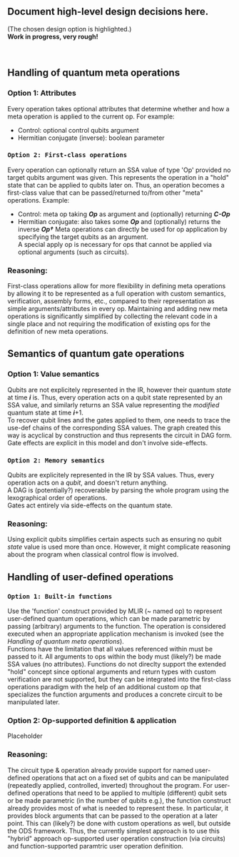 ## Document high-level design decisions here.
(The chosen design option is highlighted.)\
**Work in progress, very rough!**

&nbsp;

## Handling of quantum meta operations
### Option 1: Attributes
Every operation takes optional attributes that determine whether and how a meta operation is applied to the current op. For example:
- Control: optional control qubits argument
- Hermitian conjugate (inverse): boolean parameter
### `Option 2: First-class operations`
Every operation can optionally return an SSA value of type 'Op' provided no target qubits argument was given. This represents the operation in a "hold" state that can be applied to qubits later on. Thus, an operation becomes a first-class value that can be passed/returned to/from other "meta" operations. Example:
- Control: meta op taking ***Op*** as argument and (optionally) returning ***C-Op***
- Hermitian conjugate: also takes some ***Op*** and (optionally) returns the inverse ***Op†***
Meta operations can directly be used for op application by specifying the target qubits as an argument.\
A special apply op is necessary for ops that cannot be applied via optional arguments (such as circuits).
### Reasoning:
First-class operations allow for more flexibility in defining meta operations by allowing it to be represented as a full operation with custom semantics, verification, assembly forms, etc., compared to their representation as simple arguments/attributes in every op. Maintaining and adding new meta operations is significantly simplified by collecting the relevant code in a single place and not requiring the modification of existing ops for the definition of new meta operations.

## Semantics of quantum gate operations
### Option 1: Value semantics
Qubits are not explicitely represented in the IR, however their quantum *state* at time ***i*** is.
Thus, every operation acts on a qubit state represented by an SSA value, and similarly returns an
SSA value representing the *modified* quantum state at time ***i***+1.\
To recover qubit lines and the gates applied to them, one needs to trace the use-def chains of the corresponding SSA values. The graph created this way is acyclical by construction and thus represents the circuit in DAG form.\
Gate effects are explicit in this model and don't involve side-effects.
### `Option 2: Memory semantics`
Qubits are explicitely represented in the IR by SSA values.
Thus, every operation acts on a *qubit*, and doesn't return anything.\
A DAG is (potentially?) recoverable by parsing the whole program using the lexographical order of operations.\
Gates act entirely via side-effects on the quantum state.
### Reasoning:
Using explicit qubits simplifies certain aspects such as ensuring no qubit *state* value is used more than once. However, it might complicate reasoning about the program when classical control flow is involved.

## Handling of user-defined operations
### `Option 1: Built-in functions`
Use the 'function' construct provided by MLIR (~ named op) to represent user-defined quantum operations, which can be made parametric by passing (arbitrary) arguments to the function. The operation is considered executed when an appropriate application mechanism is invoked (see the *Handling of quantum meta operations*).\
Functions have the limitation that all values referenced within must be passed to it. All arguments to ops within the body must (likely?) be made SSA values (no attributes). Functions do not direclty support the extended "hold" concept since optional arguments and return types with custom verification are not supported, but they can be integrated into the first-class operations paradigm with the help of an additional custom op that specializes the function arguments and produces a concrete circuit to be manipulated later.
### Option 2: Op-supported definition & application
Placeholder
### Reasoning:
The circuit type & operation already provide support for named user-defined operations that act on a fixed set of qubits and can be manipulated (repeatedly applied, controlled, inverted) throughout the program. For user-defined operations that need to be applied to multiple (different) qubit sets or be made parametric (in the number of qubits e.g.), the function construct already provides most of what is needed to represent these. In particular, it provides block arguments that can be passed to the operation at a later point. This can (likely?) be done with custom operations as well, but outside the ODS framework. Thus, the currently simplest approach is to use this "hybrid" approach op-supported user operation construction (via circuits) and function-supported paramtric user operation definition.
